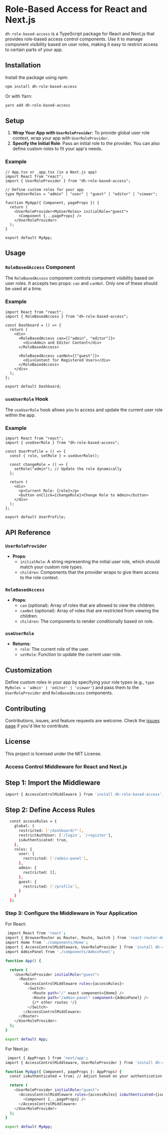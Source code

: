 # Role-Based Access for React and Next.js

`dh-role-based-access` is a TypeScript package for React and Next.js that provides role-based access control components. Use it to manage component visibility based on user roles, making it easy to restrict access to certain parts of your app.

## Installation

Install the package using npm:

```bash
npm install dh-role-based-access
```

Or with Yarn:

```bash
yarn add dh-role-based-access
```

## Setup

1. **Wrap Your App with `UserRoleProvider`**: To provide global user role context, wrap your app with `UserRoleProvider`.
2. **Specify the Initial Role**: Pass an initial role to the provider. You can also define custom roles to fit your app's needs.

### Example

```tsx
// App.tsx or _app.tsx (in a Next.js app)
import React from "react";
import { UserRoleProvider } from "dh-role-based-access";

// Define custom roles for your app
type MyUserRoles = "admin" | "user" | "guest" | "editor" | "viewer";

function MyApp({ Component, pageProps }) {
  return (
    <UserRoleProvider<MyUserRoles> initialRole="guest">
      <Component {...pageProps} />
    </UserRoleProvider>
  );
}

export default MyApp;
```

## Usage

### `RoleBasedAccess` Component

The `RoleBasedAccess` component controls component visibility based on user roles. It accepts two props: `can` and `canNot`. Only one of these should be used at a time.

### Example

```tsx
import React from "react";
import { RoleBasedAccess } from "dh-role-based-access";

const Dashboard = () => {
  return (
    <div>
      <RoleBasedAccess can={["admin", "editor"]}>
        <div>Admin and Editor Content</div>
      </RoleBasedAccess>

      <RoleBasedAccess canNot={["guest"]}>
        <div>Content for Registered Users</div>
      </RoleBasedAccess>
    </div>
  );
};

export default Dashboard;
```

### `useUserRole` Hook

The `useUserRole` hook allows you to access and update the current user role within the app.

### Example

```tsx
import React from "react";
import { useUserRole } from "dh-role-based-access";

const UserProfile = () => {
  const { role, setRole } = useUserRole();

  const changeRole = () => {
    setRole("admin"); // Update the role dynamically
  };

  return (
    <div>
      <p>Current Role: {role}</p>
      <button onClick={changeRole}>Change Role to Admin</button>
    </div>
  );
};

export default UserProfile;
```

## API Reference

### `UserRoleProvider`

- **Props**:
  - `initialRole`: A string representing the initial user role, which should match your custom role types.
  - `children`: Components that the provider wraps to give them access to the role context.

### `RoleBasedAccess`

- **Props**:
  - `can` (optional): Array of roles that are allowed to view the children.
  - `canNot` (optional): Array of roles that are restricted from viewing the children.
  - `children`: The components to render conditionally based on role.

### `useUserRole`

- **Returns**:
  - `role`: The current role of the user.
  - `setRole`: Function to update the current user role.

## Customization

Define custom roles in your app by specifying your role types (e.g., `type MyRoles = 'admin' | 'editor' | 'viewer'`) and pass them to the `UserRoleProvider` and `RoleBasedAccess` components.

## Contributing

Contributions, issues, and feature requests are welcome. Check the [issues page](https://github.com/delower-hasan/dh-role-based-access/issues) if you'd like to contribute.

## License

This project is licensed under the MIT License.

### Access Control Middleware for React and Next.js

## Step 1: Import the Middleware

```bash
import { AccessControlMiddleware } from 'install dh-role-based-access';
```

## Step 2: Define Access Rules

```bash
  const accessRules = {
    global: {
      restricted: ['/dashboard/*'],
      restrictAuthUser: ['/login', '/register'],
      isAuthenticated: true,
    },
    roles: {
      user: {
        restricted: ['/admin-panel'],
      },
      admin: {
        restricted: [],
      },
      guest: {
        restricted: ['/profile'],
      }
    }
  };

```

### Step 3: Configure the Middleware in Your Application

For React:

```bash
 import React from 'react';
import { BrowserRouter as Router, Route, Switch } from 'react-router-dom';
import Home from './components/Home';
import { AccessControlMiddleware, UserRoleProvider } from 'install dh-role-based-access';
import AdminPanel from './components/AdminPanel';

function App() {

  return (
    <UserRoleProvider initialRole="guest">
      <Router>
        <AccessControlMiddleware rules={accessRules}>
          <Switch>
            <Route path="/" exact component={Home} />
            <Route path="/admin-panel" component={AdminPanel} />
            {/* other routes */}
          </Switch>
        </AccessControlMiddleware>
      </Router>
    </UserRoleProvider>
  );
}

export default App;

```

For Next.js:

```bash
 import { AppProps } from 'next/app';
import { AccessControlMiddleware, UserRoleProvider } from 'install dh-role-based-access';

function MyApp({ Component, pageProps }: AppProps) {
  const isAuthenticated = true; // Adjust based on your authentication logic

  return (
    <UserRoleProvider initialRole="guest">
      <AccessControlMiddleware rules={accessRules} isAuthenticated={isAuthenticated}>
        <Component {...pageProps} />
      </AccessControlMiddleware>
    </UserRoleProvider>
  );
}

export default MyApp;


```
